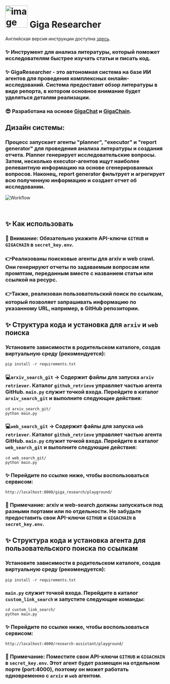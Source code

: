 # <img width="70" alt="image" src="https://github.com/Jayveersinh-Raj/innoagent/assets/69463767/0b07bac1-9f91-41d6-a511-55c9f0fe3498"> Giga Researcher 
Английская версия инструкции доступна [здесь](README.md).
### ✨ Инструмент для анализа литературы, который поможет исследователям быстрее изучать статьи и писать код.
### ✨ GigaResearcher - это автономная система на базе ИИ агентов для проведения комплексных онлайн-исследований. Система предоставит обзор литературы в виде репорта, в котором основное внимание будет уделяться деталям реализации.
### 😎 Разработана на основе [GigaChat](https://developers.sber.ru/docs/ru/gigachat/overview) и [GigaChain](https://github.com/ai-forever/gigachain). 

## Дизайн системы:
### Процесс запускает агенты "planner", "executor" и "report generator" для проведения анализа литературы и создания отчета. Planner генерирует исследовательские вопросы. Затем, несколько executor-агентов ищут наиболее релевантную информацию на основе сгенерированных вопросов. Наконец, report generator фильтрует и агрегирует всю полученную информацию и создает отчет об исследовании.

![Workflow](https://github.com/Jayveersinh-Raj/giga_researcher/assets/69463767/55333b33-bdc6-40b0-ba34-ea6d87088983)

<br>


## ✨ Как использовать

### 📖 Внимание: Обязательно укажите API-ключи `GITHUB` и `GIGACHAIN` в `secret_key.env`.

### 👉Реализованы поисковые агенты для arxiv и web crawl. Они генерируют отчеты по задаваемым вопросам или промптам, переданным вместе с названием статьи или ссылкой на ресурс.
### 👉Также, реализован пользовательский поиск по ссылкам, который позволяет запрашивать информацию по указанному URL, например, в GitHub репозитории.

## ✨ Структура кода и установка для `arxiv` и `web` поиска
### Установите зависимости в родительском каталоге, создав виртуальную среду (рекомендуется):
    pip install -r requirements.txt
### 💻`arxiv_search_git` &rarr; Содержит файлы для запуска `arxiv retriever`. Каталог `github_retrieve` управляет частью агента GitHub. `main.py` служит точкой входа. Перейдите в каталог `arxiv_search_git` и выполните следующие действия:
    cd arxiv_search_git/
    python main.py
### 💻`web_search_git` &rarr; Содержит файлы для запуска `web retriever`. Каталог `github_retrieve` управляет частью агента GitHub. `main.py` служит точкой входа. Перейдите в каталог `web_search_git` и выполните следующие действия:
    cd web_search_git/
    python main.py    

### ✨ Перейдите по ссылке ниже, чтобы воспользоваться сервисом:
    http://localhost:8000/giga_research/playground/
### 📖 Примечание: arxiv и web-search должны запускаться под разными портами или по отдельности. Не забудьте предоставить свои API-ключи `GITHUB` и `GIGACHAIN` в `secret_key.env`.

## ✨ Структура кода и установка агента для пользовательского поиска по ссылкам
### Установите зависимости в родительском каталоге, создав виртуальную среду (рекомендуется):
    pip install -r requirements.txt
### `main.py` служит точкой входа. Перейдите в каталог `custom_link_search` и запустите следующие команды:
    cd custom_link_search/
    python main.py    

### ✨ Перейдите по ссылке ниже, чтобы воспользоваться сервисом:
    http://localhost:4000/research-assistant/playground/

### 📖 Примечание: Поместите свои API-ключи `GITHUB` и `GIGACHAIN` в `secret_key.env`. Этот агент будет размещен на отдельном порте (port:4000), поэтому он может работать одновременно с `arxiv` и `web` агентом.

